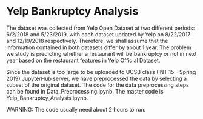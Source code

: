 # Yelp Bankruptcy Analysis

The dataset was collected from Yelp Open Dataset at two different periods: 6/2/2018 and 5/23/2019, with each dataset updated by Yelp on 8/22/2017 and 12/19/2018 respectively. Therefore, we shall assume that the information contained in both datasets differ by about 1 year. The problem we study is predicting whether a restaurant will be bankruptcy or not in next year based on the restaurant features in Yelp Official Dataset. 

Since the dataset is too large to be uploaded to UCSB class (INT 15 - Spring 2019) JupyterHub server, we have preprocessed the data by selecting a subset of the original dataset. The code for the data preprocessing steps can be found in Data_Preprocessing.ipynb. The master code is Yelp_Bankruptcy_Analysis.ipynb.

WARNING: The code usually need about 2 hours to run.
